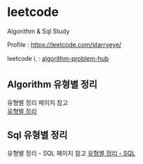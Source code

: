 # leetcode
  
Algorithm & Sql Study  
  
Profile : https://leetcode.com/starryeye/  

leetcode ì¸ : [algorithm-problem-hub](https://github.com/starryeye/algorithm-problem-hub)
  
## Algorithm 유형별 정리
  
유형별 정리 페이지 참고   
[유형별 정리](https://github.com/starryeye/leetcode/blob/main/%EC%9C%A0%ED%98%95%EB%B3%84%20%EC%A0%95%EB%A6%AC)  
  
## Sql 유형별 정리
  
유형별 정리 - SQL 페이지 참고
[유형별 정리 - SQL](https://github.com/starryeye/leetcode/blob/main/%EC%9C%A0%ED%98%95%EB%B3%84%20%EC%A0%95%EB%A6%AC%20-%20SQL)
  

